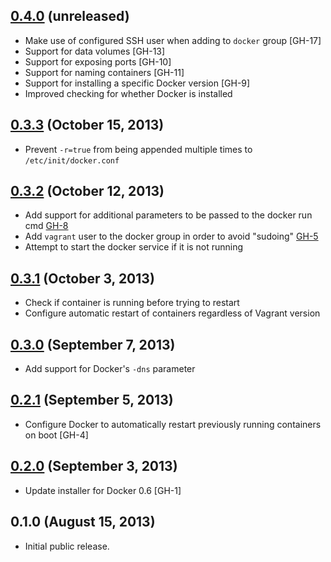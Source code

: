 ## [0.4.0](https://github.com/fgrehm/vocker/compare/v0.3.3...master) (unreleased)

  - Make use of configured SSH user when adding to `docker` group [GH-17]
  - Support for data volumes [GH-13]
  - Support for exposing ports [GH-10]
  - Support for naming containers [GH-11]
  - Support for installing a specific Docker version [GH-9]
  - Improved checking for whether Docker is installed

## [0.3.3](https://github.com/fgrehm/vocker/compare/v0.3.2...v0.3.3) (October 15, 2013)

  - Prevent `-r=true` from being appended multiple times to `/etc/init/docker.conf`

## [0.3.2](https://github.com/fgrehm/vocker/compare/v0.3.1...v0.3.2) (October 12, 2013)

  - Add support for additional parameters to be passed to the docker run cmd [GH-8](https://github.com/fgrehm/vocker/pull/8)
  - Add `vagrant` user to the docker group in order to avoid "sudoing" [GH-5](https://github.com/fgrehm/vocker/issues/5)
  - Attempt to start the docker service if it is not running

## [0.3.1](https://github.com/fgrehm/vocker/compare/v0.3.0...v0.3.1) (October 3, 2013)

  - Check if container is running before trying to restart
  - Configure automatic restart of containers regardless of Vagrant version

## [0.3.0](https://github.com/fgrehm/vocker/compare/v0.2.1...v0.3.0) (September 7, 2013)

  - Add support for Docker's `-dns` parameter

## [0.2.1](https://github.com/fgrehm/vocker/compare/v0.2.0...v0.2.1) (September 5, 2013)

  - Configure Docker to automatically restart previously running containers on boot [GH-4]

## [0.2.0](https://github.com/fgrehm/vocker/compare/v0.1.0...v0.2.0) (September 3, 2013)

  - Update installer for Docker 0.6 [GH-1]

## 0.1.0 (August 15, 2013)

  - Initial public release.
